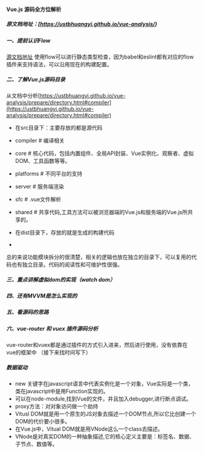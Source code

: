 #### Vue.js 源码全方位解析

##### 原文档地址：[https://ustbhuangyi.github.io/vue-analysis/)

##### 一、提前认识Flow

 [源文档地址](https://ustbhuangyi.github.io/vue-analysis/prepare/flow.html#%E4%B8%BA%E4%BB%80%E4%B9%88%E7%94%A8-flow)
 使用flow可以进行静态类型检查，因为babel和eslint都有对应的flow插件来支持语法，可以沿用现在的构建配置。

##### 二、了解Vue.js源码目录

  从文档中分析[https://ustbhuangyi.github.io/vue-analysis/prepare/directory.html#compiler](https://ustbhuangyi.github.io/vue-analysis/prepare/directory.html#compiler)

  - 在src目录下：主要存放的都是源代码
  - compiler  # 编译相关
  - core      # 核心代码，包括内置组件、全局API封装、Vue实例化、观察者、虚拟DOM、工具函数等等。
  - platforms # 不同平台的支持
  - server    # 服务端渲染
  - sfc       # .vue文件解析
  - shared    # 共享代码,工具方法可以被浏览器端的Vue.js和服务端的Vue.js所共享的。
  

  - 在dist目录下，存放的就是生成的构建代码
  - 
  总的来说功能模块拆分的很清楚，相关的逻辑也放在独立的目录下，可以复用的代码也有独立目录。代码的阅读性和可维护性很强。

##### 三、重点讲解虚拟dom的实现（watch dom）


##### 四、还有MVVM是怎么实现的


##### 五、看源码的思路


##### 六、vue-router 和 vuex 插件源码分析

  vue-router和vuex都是通过插件的方式引入进来，然后进行使用，没有依靠在vue的框架中
  （接下来找时间写下）
##### 数据驱动
 
  - new 关键字在javascript语言中代表实例化是一个对象，Vue实际是一个类，类在javascript中是用Function实现的。
  - 可以在node-module,找到Vue的文件，并且加入debugger,进行断点调试。
  - proxy方法：对对象访问做一个劫持
  - Vitusl DOM就是用一个原生的JS对象去描述一个DOM节点,所以它比创建一个DOM的代价要小很多。
  - 在Vue.js中，Vitual DOM就是用VNode这么一个class去描述。
  - VNode是对真实DOM的一种抽象描述,它的核心定义主要是：标签名、数据、子节点、数值等。